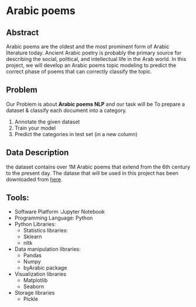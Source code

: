 # Arabic poems
## Abstract
Arabic poems are the oldest and the most prominent form of Arabic literature today. Ancient Arabic poetry is probably the primary source for describing the social, political, and intellectual life in the Arab world.
In this project, we will develop an Arabic poems topic modeling to predict the correct phase of poems that can correctly classify the topic.
## Problem
Our Problem is about **Arabic poems NLP** and our task will be To prepare a dataset & classify each document into a category.
1. Annotate the given dataset
2. Train your model
3. Predict the categories in test set (in a new column)
## Data Description
the dataset contains over 1M Arabic poems that extend from the 6th century to the present day. The datase that will be used in this project has been downloaded from [here]( https://hci-lab.github.io/LearningMetersPoems/).
## Tools:
* Software Platform :Jupyter Notebook
* Programming Language: Python
* Python Libraries:
  * Statistics libraries:
  * Sklearn
  * nltk
* Data manipulation libraries:
  * Pandas
  * Numpy
  * byArabic package
* Visualization libraries
  * Matplotlib
  * Seaborn
* Storage libraries
  * Pickle
